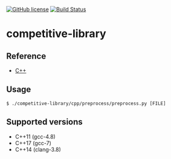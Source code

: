 [![GitHub license](https://img.shields.io/github/license/asi1024/competitive-library.svg)](https://github.com/asi1024/competitive-library/blob/master/LICENSE)
[![Build Status](https://travis-ci.org/asi1024/competitive-library.svg?branch=master)](https://travis-ci.org/asi1024/competitive-library)

# competitive-library

## Reference
- [C++](https://asi1024.github.io/competitive-library/cpp/)

## Usage
```
$ ./competitive-library/cpp/preprocess/preprocess.py [FILE]
```

## Supported versions
- C++11 (gcc-4.8)
- C++17 (gcc-7)
- C++14 (clang-3.8)
